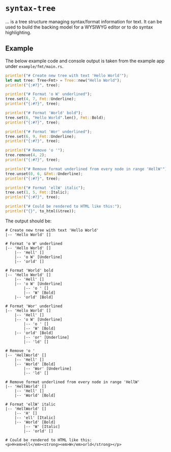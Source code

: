 # `syntax-tree`

... is a tree structure managing syntax/format information for text.
It can be used to build the backing model for a WYSIWYG editor or to do syntax highlighting.

## Example

The below example code and console output is taken from the example app under `example/fmt/main.rs`.

```rust
println!("# Create new tree with text 'Hello World'");
let mut tree: Tree<Fmt> = Tree::new("Hello World");
println!("{:#?}", tree);

println!("# Format 'o W' underlined");
tree.set(4, 7, Fmt::Underline);
println!("{:#?}", tree);

println!("# Format 'World' bold");
tree.set(6, "Hello World".len(), Fmt::Bold);
println!("{:#?}", tree);

println!("# Format 'Wor' underlined");
tree.set(6, 9, Fmt::Underline);
println!("{:#?}", tree);

println!("# Remove 'o '");
tree.remove(4, 2);
println!("{:#?}", tree);

println!("# Remove format underlined from every node in range 'HellW'");
tree.unset(0, 6, &Fmt::Underline);
println!("{:#?}", tree);

println!("# Format 'ellW' italic");
tree.set(1, 5, Fmt::Italic);
println!("{:#?}", tree);

println!("# Could be rendered to HTML like this:");
println!("{}", to_html(&tree));
```

The output should be:

```
# Create new tree with text 'Hello World'
|-- 'Hello World' []

# Format 'o W' underlined
|-- 'Hello World' []
    |-- 'Hell' []
    |-- 'o W' [Underline]
    |-- 'orld' []

# Format 'World' bold
|-- 'Hello World' []
    |-- 'Hell' []
    |-- 'o W' [Underline]
        |-- 'o ' []
        |-- 'W' [Bold]
    |-- 'orld' [Bold]

# Format 'Wor' underlined
|-- 'Hello World' []
    |-- 'Hell' []
    |-- 'o W' [Underline]
        |-- 'o ' []
        |-- 'W' [Bold]
    |-- 'orld' [Bold]
        |-- 'or' [Underline]
        |-- 'ld' []

# Remove 'o '
|-- 'HellWorld' []
    |-- 'Hell' []
    |-- 'World' [Bold]
        |-- 'Wor' [Underline]
        |-- 'ld' []

# Remove format underlined from every node in range 'HellW'
|-- 'HellWorld' []
    |-- 'Hell' []
    |-- 'World' [Bold]

# Format 'ellW' italic
|-- 'HellWorld' []
    |-- 'H' []
    |-- 'ell' [Italic]
    |-- 'World' [Bold]
        |-- 'W' [Italic]
        |-- 'orld' []

# Could be rendered to HTML like this:
<p>H<em>ell</em><strong><em>W</em>orld</strong></p>
```
